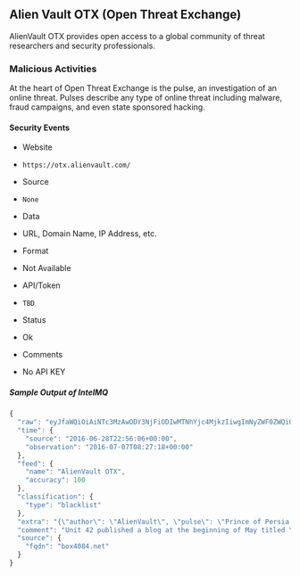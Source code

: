 ## Alien Vault OTX (Open Threat Exchange)

AlienVault OTX provides open access to a global community of threat researchers
and security professionals.

### Malicious Activities

At the heart of Open Threat Exchange is the pulse, an investigation of an online
threat. Pulses describe any type of online threat including malware, fraud
campaigns, and even state sponsored hacking.

#### Security Events
>
* Website
 - `https://otx.alienvault.com/`
* Source
 - `None`
* Data
 - URL, Domain Name, IP Address, etc.
* Format
 - Not Available
* API/Token
 - `TBD`
* Status
 - Ok
* Comments
 - No API KEY

##### Sample Output of IntelMQ

```javascript
{
  "raw": "eyJfaWQiOiAiNTc3MzAwODY3NjFiODIwMTNhYjc4MjkzIiwgImNyZWF0ZWQiOiAiMjAxNi0wNi0yOFQyMjo1NjowNi4zNjUiLCAiZGVzY3JpcHRpb24iOiAiIiwgImluZGljYXRvciI6ICJib3g0MDg0Lm5ldCIsICJ0eXBlIjogImRvbWFpbiJ9",
  "time": {
    "source": "2016-06-28T22:56:06+00:00",
    "observation": "2016-07-07T08:27:18+00:00"
  },
  "feed": {
    "name": "AlienVault OTX",
    "accuracy": 100
  },
  "classification": {
    "type": "blacklist"
  },
  "extra": "{\"author\": \"AlienVault\", \"pulse\": \"Prince of Persia \\u2013 Game Over\"}",
  "comment": "Unit 42 published a blog at the beginning of May titled \u201cPrince of Persia,\u201d in which we described the discovery of a decade-long campaign using a formerly unknown malware family, Infy, that targeted government and industry interests worldwide.\nSubsequent to the publishing of this article, through cooperation with the parties responsible for the C2 domains, Unit 42 researchers successfully gained control of multiple C2 domains. This disabled the attacker\u2019s access to their victims in this campaign, provided further insight into the targets currently victimized in this operation, and enabled the notification of affected parties.",
  "source": {
    "fqdn": "box4084.net"
  }
}
```